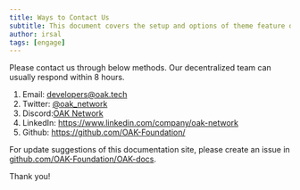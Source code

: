 ```yaml
---
title: Ways to Contact Us
subtitle: This document covers the setup and options of theme feature described in the doc title
author: irsal
tags: [engage]
---
```


Please contact us through below methods. Our decentralized team can usually respond within 8 hours.

1. Email: <developers@oak.tech>
1. Twitter: [@oak_network](https://twitter.com/oak_network)
1. Discord:[OAK Network](https://discord.gg/7W9UDvsbwh)
1. LinkedIn: <https://www.linkedin.com/company/oak-network>
1. Github: <https://github.com/OAK-Foundation/>

For update suggestions of this documentation site, please create an issue in [github.com/OAK-Foundation/OAK-docs](https://github.com/OAK-Foundation/OAK-docs/issues).

Thank you!